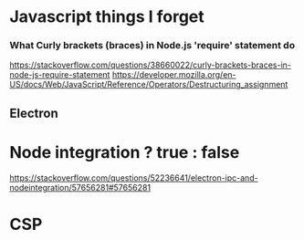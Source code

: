 # Javascript things I forget

### What Curly brackets (braces) in Node.js 'require' statement do
https://stackoverflow.com/questions/38660022/curly-brackets-braces-in-node-js-require-statement
https://developer.mozilla.org/en-US/docs/Web/JavaScript/Reference/Operators/Destructuring_assignment

## Electron

# Node integration ? true : false
https://stackoverflow.com/questions/52236641/electron-ipc-and-nodeintegration/57656281#57656281
# CSP
 <meta http-equiv="Content-Security-Policy" content="script-src 'self' 'unsafe-inline'">
